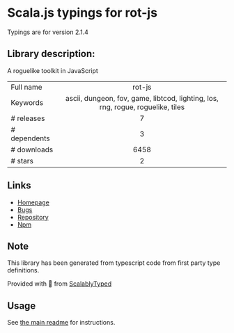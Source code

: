
# Scala.js typings for rot-js

Typings are for version 2.1.4

## Library description:
A roguelike toolkit in JavaScript

|                    |                 |
| ------------------ | :-------------: |
| Full name          | rot-js |
| Keywords           | ascii, dungeon, fov, game, libtcod, lighting, los, rng, rogue, roguelike, tiles |
| # releases         | 7 |
| # dependents       | 3 |
| # downloads        | 6458 |
| # stars            | 2 |

## Links
- [Homepage](http://ondras.github.io/rot.js/hp/)
- [Bugs](https://github.com/ondras/rot.js/issues)
- [Repository](https://github.com/ondras/rot.js)
- [Npm](https://www.npmjs.com/package/rot-js)
    


## Note
This library has been generated from typescript code from first party type definitions.

Provided with :purple_heart: from [ScalablyTyped](https://github.com/oyvindberg/ScalablyTyped)

## Usage
See [the main readme](../../readme.md) for instructions.


